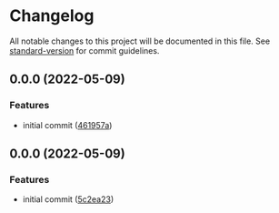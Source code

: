 # Changelog

All notable changes to this project will be documented in this file. See [standard-version](https://github.com/conventional-changelog/standard-version) for commit guidelines.

## 0.0.0 (2022-05-09)


### Features

* initial commit ([461957a](https://github.com/mokkapps/changelog-generator-demo/commits/461957a09a63b9fbcb566fe756579f72fc3ee864))

## 0.0.0 (2022-05-09)


### Features

* initial commit ([5c2ea23](https://github.com/mokkapps/changelog-generator-demo/commits/5c2ea23360d142c2a9b644ecd5ee8551e30d96c3))
